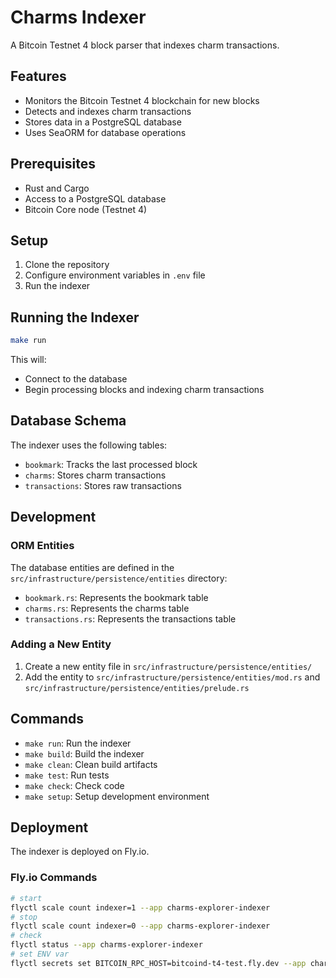 # Charms Indexer

A Bitcoin Testnet 4 block parser that indexes charm transactions.

## Features

- Monitors the Bitcoin Testnet 4 blockchain for new blocks
- Detects and indexes charm transactions
- Stores data in a PostgreSQL database
- Uses SeaORM for database operations

## Prerequisites

- Rust and Cargo
- Access to a PostgreSQL database
- Bitcoin Core node (Testnet 4)

## Setup

1. Clone the repository
2. Configure environment variables in `.env` file
3. Run the indexer

## Running the Indexer

```bash
make run
```

This will:
- Connect to the database
- Begin processing blocks and indexing charm transactions

## Database Schema

The indexer uses the following tables:

- `bookmark`: Tracks the last processed block
- `charms`: Stores charm transactions
- `transactions`: Stores raw transactions

## Development

### ORM Entities

The database entities are defined in the `src/infrastructure/persistence/entities` directory:

- `bookmark.rs`: Represents the bookmark table
- `charms.rs`: Represents the charms table
- `transactions.rs`: Represents the transactions table

### Adding a New Entity

1. Create a new entity file in `src/infrastructure/persistence/entities/`
2. Add the entity to `src/infrastructure/persistence/entities/mod.rs` and `src/infrastructure/persistence/entities/prelude.rs`

## Commands

- `make run`: Run the indexer
- `make build`: Build the indexer
- `make clean`: Clean build artifacts
- `make test`: Run tests
- `make check`: Check code
- `make setup`: Setup development environment

## Deployment

The indexer is deployed on Fly.io.

### Fly.io Commands

```bash
# start
flyctl scale count indexer=1 --app charms-explorer-indexer
# stop
flyctl scale count indexer=0 --app charms-explorer-indexer
# check
flyctl status --app charms-explorer-indexer
# set ENV var
flyctl secrets set BITCOIN_RPC_HOST=bitcoind-t4-test.fly.dev --app charms-explorer-indexer
